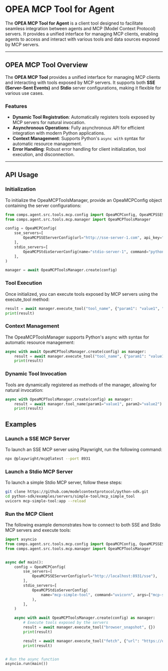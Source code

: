 # OPEA MCP Tool for Agent

The **OPEA MCP Tool for Agent** is a client tool designed to facilitate seamless integration between agents and MCP (Model Context Protocol) servers. It provides a unified interface for managing MCP clients, enabling agents to access and interact with various tools and data sources exposed by MCP servers.

---

## **OPEA MCP Tool Overview**

The **OPEA MCP Tool** provides a unified interface for managing MCP clients and interacting with tools exposed by MCP servers. It supports both **SSE (Server-Sent Events)** and **Stdio** server configurations, making it flexible for various use cases.

### **Features**

- **Dynamic Tool Registration**: Automatically registers tools exposed by MCP servers for natural invocation.
- **Asynchronous Operations**: Fully asynchronous API for efficient integration with modern Python applications.
- **Context Management**: Supports Python's `async with` syntax for automatic resource management.
- **Error Handling**: Robust error handling for client initialization, tool execution, and disconnection.

---

## **API Usage**

### Initialization

To initialize the OpeaMCPToolsManager, provide an OpeaMCPConfig object containing the server configurations:

```python
from comps.agent.src.tools.mcp.config import OpeaMCPConfig, OpeaMCPSSEServerConfig, OpeaMCPStdioServerConfig
from comps.agent.src.tools.mcp.manager import OpeaMCPToolsManager

config = OpeaMCPConfig(
    sse_servers=[
        OpeaMCPSSEServerConfig(url="http://sse-server-1.com", api_key="your_api_key"),
    ],
    stdio_servers=[
        OpeaMCPStdioServerConfig(name="stdio-server-1", command="python", args=["tool.py"]),
    ],
)

manager = await OpeaMCPToolsManager.create(config)
```

### Tool Execution

Once initialized, you can execute tools exposed by MCP servers using the execute_tool method:

```python
result = await manager.execute_tool("tool_name", {"param1": "value1", "param2": "value2"})
print(result)
```

### Context Management

The OpeaMCPToolsManager supports Python's async with syntax for automatic resource management:

```python
async with await OpeaMCPToolsManager.create(config) as manager:
    result = await manager.execute_tool("tool_name", {"param1": "value1"})
    print(result)
```

### Dynamic Tool Invocation

Tools are dynamically registered as methods of the manager, allowing for natural invocation:

```python
async with OpeaMCPToolsManager.create(config) as manager:
    result = await manager.tool_name(param1="value1", param2="value2")
    print(result)
```

## **Examples**

### **Launch a SSE MCP Server**

To launch an SSE MCP server using Playwright, run the following command:

```bash
npx @playwright/mcp@latest --port 8931
```

### **Launch a Stdio MCP Server**

To launch a simple Stdio MCP server, follow these steps:

```bash
git clone https://github.com/modelcontextprotocol/python-sdk.git
cd python-sdk/examples/servers/simple-tool/mcp_simple_tool
uvicorn mcp-simple-tool:app --reload
```

### **Run the MCP Client**

The following example demonstrates how to connect to both SSE and Stdio MCP servers and execute tools:

```python
import asyncio
from comps.agent.src.tools.mcp.config import OpeaMCPConfig, OpeaMCPSSEServerConfig, OpeaMCPStdioServerConfig
from comps.agent.src.tools.mcp.manager import OpeaMCPToolsManager


async def main():
    config = OpeaMCPConfig(
        sse_servers=[
            OpeaMCPSSEServerConfig(url="http://localhost:8931/sse"),
        ],
        stdio_servers=[
            OpeaMCPStdioServerConfig(
                name="mcp-simple-tool", command="uvicorn", args=["mcp-simple-tool:app", "--reload"]
            ),
        ],
    )

    async with await OpeaMCPToolsManager.create(config) as manager:
        # Execute tools exposed by the servers
        result = await manager.execute_tool("browser_snapshot", {})
        print(result)

        result = await manager.execute_tool("fetch", {"url": "https://opea.dev/"})
        print(result)


# Run the async function
asyncio.run(main())
```
